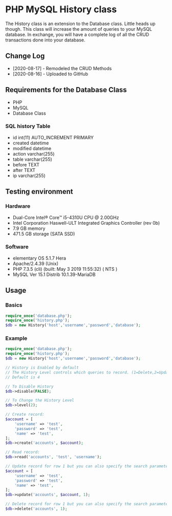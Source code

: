 # PHP MySQL History class

The History class is an extension to the Database class. Little heads up though. This class will increase the amount of queries to your MySQL database. In exchange, you will have a complete log of all the CRUD transactions done into your database.

## Change Log
 * [2020-08-17] - Remodeled the CRUD Methods
 * [2020-08-16] - Uploaded to GitHub

## Requirements for the Database Class
 * PHP
 * MySQL
 * Database Class

### SQL history Table
 * id int(11) AUTO_INCREMENT PRIMARY
 * created datetime
 * modified datetime
 * action varchar(255)
 * table varchar(255)
 * before TEXT
 * after TEXT
 * ip varchar(255)

## Testing environment
### Hardware
 * Dual-Core Intel® Core™ i5-4310U CPU @ 2.00GHz
 * Intel Corporation Haswell-ULT Integrated Graphics Controller (rev 0b)
 * 7.9 GB memory
 * 471.5 GB storage (SATA SSD)
### Software
 * elementary OS 5.1.7 Hera
 * Apache/2.4.39 (Unix)
 * PHP 7.3.5 (cli) (built: May  3 2019 11:55:32) ( NTS )
 * MySQL Ver 15.1 Distrib 10.1.39-MariaDB

## Usage
### Basics
```php
require_once('database.php');
require_once('history.php');
$db = new History('host','username','password','database');
```

### Example
```php
require_once('database.php');
require_once('history.php');
$db = new History('host','username','password','database');

// History is Enabled by default
// The History Level controls which queries to record. (1=Delete,2=Update,3=Create,4=Read)
// Default is 4

// To Disable History
$db->disable(FALSE);

// To Change the History Level
$db->level(2);

// Create record:
$account = [
	'username' => 'test',
	'password' => 'test',
	'name' => 'test',
];
$db->create('accounts', $account);

// Read record:
$db->read('accounts', 'test', 'username');

// Update record for row 1 but you can also specify the search parameter by setting a 4th parameter as the column:
$account = [
	'username' => 'test',
	'password' => 'test',
	'name' => 'test',
];
$db->update('accounts', $account, 1);

// Delete record for row 1 but you can also specify the search parameter by setting a 3th parameter as the column:
$db->delete('accounts', 1);
```
